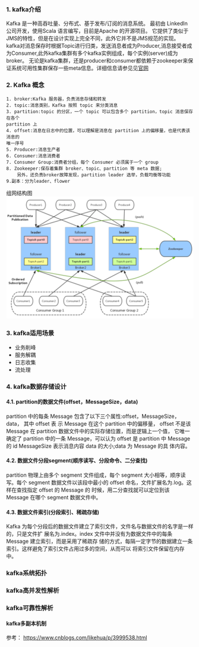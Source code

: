 ### 1. kafka介绍

Kafka 是一种高吞吐量、分布式、基于发布/订阅的消息系统。
最初由 LinkedIn 公司开发，使用Scala 语言编写，目前是Apache 的开源项目。
它提供了类似于JMS的特性，但是在设计实现上完全不同，此外它并不是JMS规范的实现。
kafka对消息保存时根据Topic进行归类，发送消息者成为Producer,消息接受者成为Consumer,此外kafka集群有多个kafka实例组成，每个实例(server)成为broker。
无论是kafka集群，还是producer和consumer都依赖于zookeeper来保证系统可用性集群保存一些meta信息。详细信息请参见见[官网](http://kafka.apache.org/)

### 2. Kafka 概念
    
    1. broker:Kafka 服务器，负责消息存储和转发
    2. topic:消息类别，Kafka 按照 topic 来分类消息
    3. partition:topic 的分区，一个 topic 可以包含多个 partition，topic 消息保存在各个
    partition 上
    4. offset:消息在日志中的位置，可以理解是消息在 partition 上的偏移量，也是代表该消息的
    唯一序号
    5. Producer:消息生产者
    6. Consumer:消息消费者
    7. Consumer Group:消费者分组，每个 Consumer 必须属于一个 group
    8. Zookeeper:保存着集群 broker、topic、partition 等 meta 数据;
        另外，还负责broker故障发现，partition leader 选举，负载均衡等功能
    9.副本：分为leader、flower
 组网结构图
 ![](images/kafka_net.png)
### 3. kafka适用场景
* 业务削峰
* 服务解耦
* 日志收集
* 流处理
### 4. kafka数据存储设计
#### 4.1. partition的数据文件(offset，MessageSize，data)
partition 中的每条 Message 包含了以下三个属性:offset，MessageSize，data，
其中 offset 表 示 Message 在这个 partition 中的偏移量，
offset 不是该 Message 在 partition 数据文件中的实际存储位置，而是逻辑上一个值，
它唯一确定了 partition 中的一条 Message，可以认为 offset 是 partition 中 Message 的 id
MessageSize 表示消息内容 data 的大小;data 为 Message 的具 体内容。


#### 4.2. 数据文件分段segment(顺序读写、分段命令、二分查找)
partition 物理上由多个 segment 文件组成，每个 segment 大小相等，顺序读写。每个 segment 数据文件以该段中最小的 offset 命名，文件扩展名为.log。这样在查找指定 offset 的 Message 的 时候，用二分查找就可以定位到该 Message 在哪个 segment 数据文件中。

#### 4.3. 数据文件索引(分段索引、稀疏存储)
Kafka 为每个分段后的数据文件建立了索引文件，文件名与数据文件的名字是一样的，只是文件扩 展名为.index。index 文件中并没有为数据文件中的每条 Message 建立索引，而是采用了稀疏存 储的方式，每隔一定字节的数据建立一条索引。这样避免了索引文件占用过多的空间，从而可以 将索引文件保留在内存中。

### kafka系统拓扑





        
### kafka高并发性解析
        

### kafka可靠性解析


#### kafka多副本机制



参考：
https://www.cnblogs.com/likehua/p/3999538.html